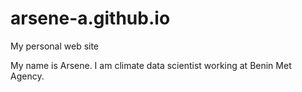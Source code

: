 # arsene-a.github.io
My personal web site


My name is Arsene. I am climate data scientist working at Benin Met Agency.